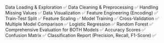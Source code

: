 Data Loading & Exploration ✅
Data Cleaning & Preprocessing ✅
Handling Missing Values ✅
Data Visualization ✅
Feature Engineering (Encoding) ✅
Train-Test Split ✅
Feature Scaling ✅
Model Training ✅
Cross-Validation ✅
Multiple Model Comparison ✅ 
Logistic Regression ✅
Random Forest ✅
Comprehensive Evaluation for BOTH Models ✅
Accuracy Scores ✅
Confusion Matrix ✅
Classification Report (Precision, Recall, F1-Score) ✅
